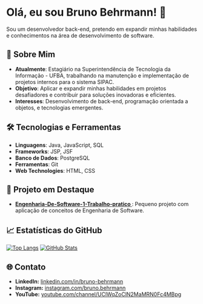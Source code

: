 # Olá, eu sou Bruno Behrmann! 👋

Sou um desenvolvedor back-end, pretendo em expandir minhas habilidades e conhecimentos na área de desenvolvimento de software.

## 🚀 Sobre Mim

- **Atualmente**: Estagiário na Superintendência de Tecnologia da Informação - UFBA, trabalhando na manutenção e implementação de projetos internos para o sistema SIPAC.
- **Objetivo**: Aplicar e expandir minhas habilidades em projetos desafiadores e contribuir para soluções inovadoras e eficientes.
- **Interesses**: Desenvolvimento de back-end, programação orientada a objetos, e tecnologias emergentes.

## 🛠️ Tecnologias e Ferramentas

- **Linguagens**: Java, JavaScript, SQL
- **Frameworks**: JSP, JSF
- **Banco de Dados**: PostgreSQL
- **Ferramentas**: Git
- **Web Technologies**: HTML, CSS

## 🌟 Projeto em Destaque

- **[Engenharia-De-Software-1-Trabalho-pratico ](https://github.com/BrunoBehrmann/Engenharia-De-Software-1-Trabalho-pratico)**: Pequeno projeto com aplicação de conceitos de Engenharia de Software.

## 📈 Estatísticas do GitHub

[![Top Langs](https://github-readme-stats.vercel.app/api/top-langs/?username=BrunoBehrmann&layout=donut-vertical&theme=dracula)](https://github.com/BrunoBehrmann/github-readme-stats)
[![GitHub Stats](https://github-readme-stats.vercel.app/api?username=BrunoBehrmann&show_icons=true&theme=dracula)](https://github.com/BrunoBehrmann/github-readme-stats)

## 🌐 Contato

- **LinkedIn:** [linkedin.com/in/bruno-behrmann](https://www.linkedin.com/in/bruno-behrmann/)
- **Instagram:** [instagram.com/bruno.behrmann](https://www.instagram.com/bruno.behrmann/)
- **YouTube:** [youtube.com/channel/UClWqZoClN2MaMRN0Fc4MBpg](https://www.youtube.com/channel/UClWqZoClN2MaMRN0Fc4MBpg)

